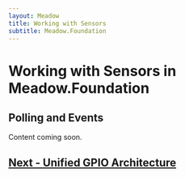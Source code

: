 ```yaml
---
layout: Meadow
title: Working with Sensors
subtitle: Meadow.Foundation
---
```


# Working with Sensors in Meadow.Foundation

## Polling and Events

Content coming soon.

<!--
The eventing API allows sensors to raise events when a particular reading change crosses a specified threshold; notifying your application only as needed.  With some sensors, they handle the change threshold checks natively and send an interrupt signal when a change large enough to raise an interrupt is detected.  Most sensors, however, are polled by Meadow.Foundation in the background, and when a change is significant enough, an event is raised. 

Consider the following example, which listens for temperature changes from an HIH6130 combined temperature and humidity sensor:

```csharp
using Meadow
using Meadow.Foundation.Sensors.Atmospheric;
using System.Threading;

namespace HIH6130InterruptSample
{
    public class Program
    {
        public static void Main()
        {
            //  Create a new HIH6130 and set the temperature change 
            // threshold to half a degree.
            var hih6130 = new HIH6130(
               temperatureChangeNotificationThreshold: 0.5F);

            //  Hook up the interrupt handler.
            hih6130.TemperatureChanged += (s, e) =>
            {
                Debug.Print("Temperature changed: " + 
                   e.CurrentValue.ToString());
            };

            Thread.Sleep(Timeout.Infinite);
        }
    }
}
```

In the constructor, we specify the change notification threshold for temperature as `0.5º Celsius`. The `TemperatureChanged` event will then be raised if the sensor detects a change of `0.5º` since the last event. 

### Controlling the Polling Frequency

Most sensors are polled every 100 milliseconds by default. However, for those sensors that Meadow.Foundation polls, you can specify how often they are read (polled/updated) via the `updateInterval` constructor parameter.  For example, the following code instantiates a new HIH6130, but sets the `updateInterval` to `10000` milliseconds, or 10 seconds:

```csharp
var hih6130 = new HIH6130(
    temperatureChangeNotificationThreshold: 0.5F, updateInterval: 10000);
```

In between updates, the thread that polls the sensor is put to sleep, allowing the CPU to go into a power-saving mode, if no other processing is happening; therefore, a lower polling frequency can greatly affect power usage, and should be taken into consideration when powering from a limited current source such as a battery.
-->

## [Next - Unified GPIO Architecture](/Guides/Meadow.Foundation/Unified_GPIO_Arch)